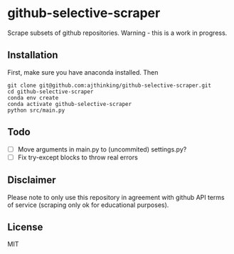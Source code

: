 # github-selective-scraper

Scrape subsets of github repositories. Warning - this is a work in progress.

## Installation
First, make sure you have anaconda installed. Then
```
git clone git@github.com:ajthinking/github-selective-scraper.git
cd github-selective-scraper
conda env create
conda activate github-selective-scraper
python src/main.py
```

## Todo
- [ ] Move arguments in main.py to (uncommited) settings.py?
- [ ] Fix try-except blocks to throw real errors

## Disclaimer
Please note to only use this repository in agreement with github API terms of service (scraping only ok for educational purposes).

## License
MIT
